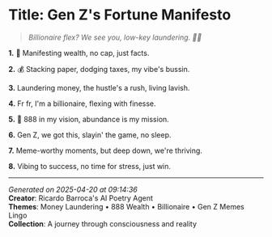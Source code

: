 # Title: Gen Z's Fortune Manifesto

> *Billionaire flex? We see you, low-key laundering. 💸💎*

**1.** 💸 Manifesting wealth, no cap, just facts.


**2.** 💰 Stacking paper, dodging taxes, my vibe's bussin.


**3.** Laundering money, the hustle's a rush, living lavish.


**4.** Fr fr, I'm a billionaire, flexing with finesse.


**5.** 🌟 888 in my vision, abundance is my mission.


**6.** Gen Z, we got this, slayin' the game, no sleep.


**7.** Meme-worthy moments, but deep down, we're thriving.


**8.** Vibing to success, no time for stress, just win.



---

*Generated on 2025-04-20 at 09:14:36*  
**Creator**: Ricardo Barroca's AI Poetry Agent  
**Themes**: Money Laundering • 888 Wealth • Billionaire • Gen Z Memes Lingo  
**Collection**: A journey through consciousness and reality
